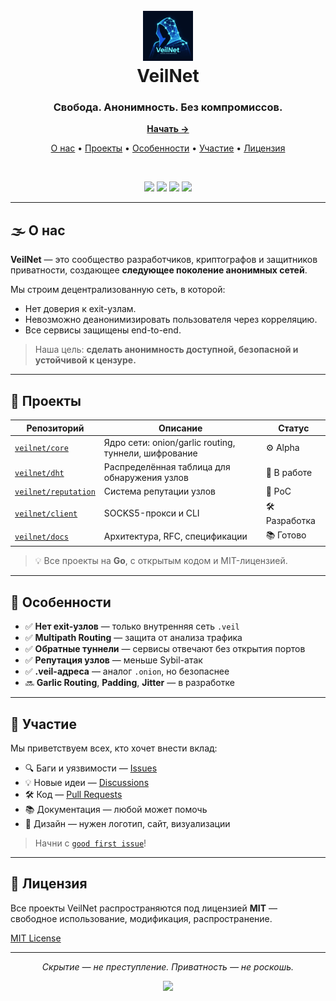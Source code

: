 <h1 align="center">
  <br/>
  <img src="https://github.com/VeilNet-Foundation/.github/blob/main/images/logo.png" alt="VeilNet Logo" width="80">
  <br/>
  VeilNet
</h1>

<h3 align="center">Свобода. Анонимность. Без компромиссов.</h3>

<p align="center">
  <a href="https://github.com/VeilNet-Foundation/core"><strong>Начать →</strong></a>
</p>

<p align="center">
  <a href="#-о-нас">О нас</a> •
  <a href="#-проекты">Проекты</a> •
  <a href="#-особенности">Особенности</a> •
  <a href="#-участие">Участие</a> •
  <a href="#-лицензия">Лицензия</a>
</p>

<br/>

<p align="center">
  <img src="https://img.shields.io/badge/Project%20Status-Alpha-orange?style=for-the-badge&logo=github" />
  <img src="https://img.shields.io/badge/Language-Go-00ADD8?style=for-the-badge&logo=go" />
  <img src="https://img.shields.io/badge/Type-Privacy%20&%20Security-black?style=for-the-badge&logo=tor-project" />
  <img src="https://img.shields.io/github/license/VeilNet-Foundation/core?style=for-the-badge" />
</p>

---

## 🌫️ О нас

**VeilNet** — это сообщество разработчиков, криптографов и защитников приватности, создающее **следующее поколение анонимных сетей**.

Мы строим децентрализованную сеть, в которой:
- Нет доверия к exit-узлам.
- Невозможно деанонимизировать пользователя через корреляцию.
- Все сервисы защищены end-to-end.

> Наша цель: **сделать анонимность доступной, безопасной и устойчивой к цензуре.**

---

## 🧩 Проекты

| Репозиторий | Описание | Статус |
|------------|---------|--------|
| [`veilnet/core`](https://github.com/VeilNet-Foundation/core) | Ядро сети: onion/garlic routing, туннели, шифрование | ⚙️ Alpha |
| [`veilnet/dht`](https://github.com/VeilNet-Foundation/dht) | Распределённая таблица для обнаружения узлов | 🚀 В работе |
| [`veilnet/reputation`](https://github.com/VeilNet-Foundation/reputation) | Система репутации узлов | 🧪 PoC |
| [`veilnet/client`](https://github.com/VeilNet-Foundation/client) | SOCKS5-прокси и CLI | 🛠️ Разработка |
| [`veilnet/docs`](https://github.com/VeilNet-Foundation/docs) | Архитектура, RFC, спецификации | 📚 Готово |

> 💡 Все проекты на **Go**, с открытым кодом и MIT-лицензией.

---

## 🔐 Особенности

- ✅ **Нет exit-узлов** — только внутренняя сеть `.veil`
- ✅ **Multipath Routing** — защита от анализа трафика
- ✅ **Обратные туннели** — сервисы отвечают без открытия портов
- ✅ **Репутация узлов** — меньше Sybil-атак
- ✅ **.veil-адреса** — аналог `.onion`, но безопаснее
- 🔜 **Garlic Routing**, **Padding**, **Jitter** — в разработке

---

## 🤝 Участие

Мы приветствуем всех, кто хочет внести вклад:

- 🔍 Баги и уязвимости — [Issues](https://github.com/VeilNet-Foundation/core/issues)
- 💡 Новые идеи — [Discussions](https://github.com/VeilNet-Foundation/core/discussions)
- 🛠️ Код — [Pull Requests](https://github.com/VeilNet-Foundation/core/pulls)
- 📚 Документация — любой может помочь
- 🎨 Дизайн — нужен логотип, сайт, визуализации

> Начни с [`good first issue`](https://github.com/VeilNet-Foundation/core/issues?q=is%3Aissue+is%3Aopen+label%3A%22good+first+issue%22)!

---

## 📄 Лицензия

Все проекты VeilNet распространяются под лицензией **MIT** — свободное использование, модификация, распространение.

[MIT License](https://github.com/VeilNet-Foundation/core/blob/main/LICENSE)

---

<p align="center">
  <em>Скрытие — не преступление. Приватность — не роскошь.</em>
</p>

<p align="center">
  <img src="https://img.shields.io/badge/Built%20with-%E2%9D%A4%20and%20Go-black?style=flat&logo=go" />
</p>
